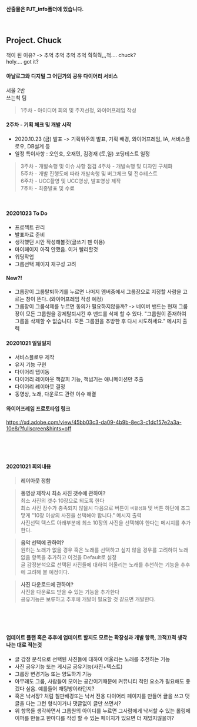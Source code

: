 #### 산출물은 PJT_info폴더에 있습니다.<br><br><br>



## Project. Chuck<br>

척이 된 이유? -> 추억 추억 추억 추억 춱춱춱,,,척.... chuck?<br>
holy.... got it?

#### 아날로그와 디지털 그 어딘가의 공유 다이어리 서비스<br>

서울 2반<br>
쓰는척 팀<br>

>1주차 - 아이디어 회의 및 주저선정, 와이어프레임 작성<br>
#### 2주차 - 기획 체크 및 개발 시작
- 2020.10.23 (금) 발표 -> 기획위주의 발표, 기획 배경, 와이어프레임, IA, 서비스플로우, DB설계 등
- 일정 특이사항 : 오인호, 오재민, 김경재 (토,일) 코딩테스트 일정
>3주차 - 개발속행 및 이슈 사항 점검
>4주차 - 개발속행 및 디자인 구체화<br>
>5주차 - 개발 진행도에 따라 개발속행 및 버그체크 및 전수테스트<br>
>6주차 - UCC촬영 및 UCC영상, 발표영상 제작<br>
>7주차 - 최종발표 및 수료<br>
<br>



#### 20201023 To Do 

- 프로젝트 관리
- 발표자료 준비
- 생각했던 시안 작성해볼것(글쓰기 펜 이용)
- 마이페이지 아직 안했음. 이거 빨리할것
- 워딩작업
- 그룹선택 페이지 재구성 고려


#### New?!

- 그룹장이 그룹탈퇴하기를 누르면 나머지 멤버중에서 그룹장으로 지정할 사람을 고르는 창이 뜬다. (와이어프레임 작성 예정)
- 그룹장이 그룹삭제를 누르면 동의가 필요하지않을까? -> 네이버 밴드는 현재 그룹장이 모든 그룹원을 강제탈퇴시킨 후 밴드를 삭제 할 수 있다. "그룹원이 존재하여 그룹을 삭제할 수 없습니다. 모든 그룹원을 추방한 후 다시 시도하세요." 메시지 출력




#### 20201021 일일일지

- 서비스플로우 제작
- 유저 기능 구현
- 다이어리 탭이동
- 다이어리 레이아웃 책갈피 기능, 책넘기는 애니메이션만 추출
- 다이어리 레이아웃 결정
- 동영상, 노래, 다운로드 관련 이슈 해결


#### 와이어프레임 프로토타입 링크
https://xd.adobe.com/view/45bb03c3-da09-4b9b-8ec3-c1dc157e2a3a-10e8/?fullscreen&hints=off


<br><br><br>
#### 20201021 회의내용

> **레이아웃 정함**<br>

> **동영상 제작시 최소 사진 갯수에 관하여?**<br>
> 최소 사진의 갯수 10장으로 되도록 한다<br>
> 최소 사진 장수가 충족되지 않을시 다음으로 버튼이 `비활성화` 및 버튼 하단에 조그맣게 "10장 이상의 사진을 선택해야 합니다." 메시지 출력 <br>
> 사진선택 텍스트 아래부분에 최소 10장의 사진을 선택해야 한다는 메시지를 추가한다.


> **음악 선택에 관하여?**<br>
> 원하는 노래가 없을 경우 혹은 노래를 선택하고 싶지 않을 경우를 고려하여 노래없음 항목을 추가하고 이것을 Default로 설정<br>
> 글 감정분석으로 선택된 사진들에 대하여 어울리는 노래를 추천하는 기능을 추후에 고려해 볼 예정이다.<br>

> **사진 다운로드에 관하여?**<br>
> 사진을 다운로드 받을 수 있는 기능을 추가한다<br>
> 공유기능은 보류하고 추후에 개발이 필요할 것 같으면 개발한다.<br>  


<br><br><br>
#### 업데이트 플랜 혹은 추후에 업데이트 할지도 모르는 확장성과 개발 항목, 끄적끄적 생각나는 대로 적는것
- 글 감정 분석으로 선택된 사진들에 대하여 어울리는 노래를 추천하는 기능
- 사진 공유기능 또는 게시글 공유기능(사진+텍스트)
- 그룹장 변경기능 또는 양도하기 기능
- 아무래도 그룹, 사람들이 모이는 공간이기때문에 커뮤니티 적인 요소가 필요해도 좋겠다 싶음. 예를들어 채팅방이라던지? 
- 혹은 낙서장? 처럼 칠판배경또는 낙서 전용 다이어리 페이지를 만들어 글을 쓰고 댓글을 다는 그런 형식이거나 댓글없이 글만 쓰면서?
- 위 항목들 생각하면서 그룹원의 아이디를 누르면 그사람에게 낙서할 수 있는 롤링페이퍼를 만들고 한마디를 작성 할 수 있는 페이지가 있으면 더 재밌지않을까?

